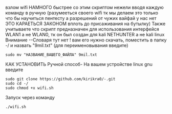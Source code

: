 взлом wifi НАМНОГО быстрее со этим скриптом нежели вводя каждую команду в ручную
(разумееться своего wifi тк мы делаем это только что бы научиться пентесту а разрешений от чужих вайфай у нас нет ЭТО КАРАЕТЬСЯ ЗАКОНОМ вплоть до присаживания на бутылку)
Также учитываете что скрипт предназначен для использования интерфейся WLAN1 а не WLAN0, тк он был создан для kali NETHUNTER а не kali linux
Внимание --Словаря тут нет ! вам его нужно скачать, поместить в папку -/ и назвать "9mil.txt"  (для переименовывания введите)
```
sudo mv "НАЗВАНИЕ_ВАШЕГО_ФАЙЛА" 9mil.txt
```
 КАК УСТАНОВИТЬ
Ручной способ- На вашем устройстве linux gnu введите 
```
sudo git clone https://github.com/kirikra0/-.git
sudo cd -/
sudo chmod +x wifi.sh
```
Запуск через команду
```
./wifi.sh
```
